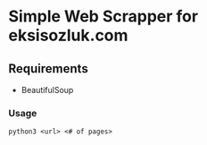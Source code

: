# Simple Web Scrapper for eksisozluk.com

## Requirements
- BeautifulSoup

### Usage ###
```
python3 <url> <# of pages>
```
